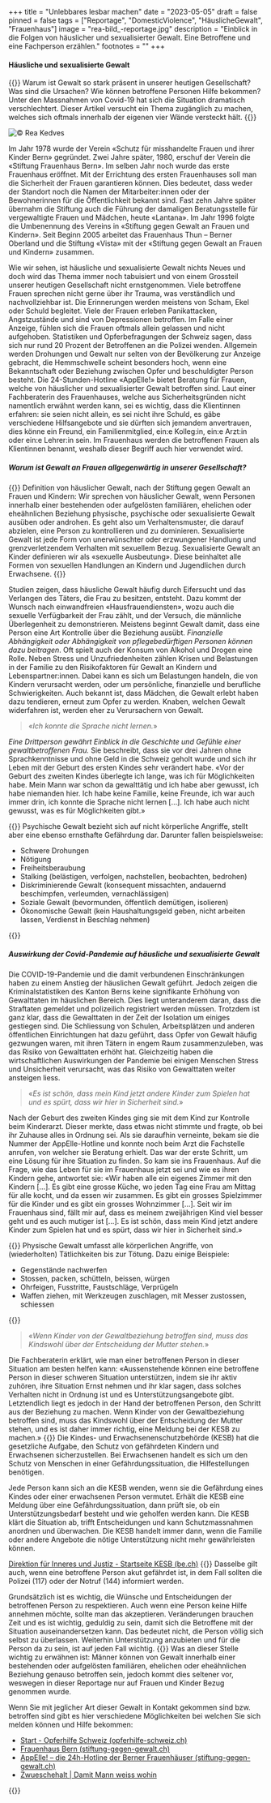 +++
title = "Unlebbares lesbar machen"
date = "2023-05-05"
draft = false
pinned = false
tags = ["Reportage", "DomesticViolence", "HäuslicheGewalt", "Frauenhaus"]
image = "rea-bild_-reportage.jpg"
description = "Einblick in die Folgen von häuslicher und sexualisierter Gewalt. Eine Betroffene und eine Fachperson erzählen."
footnotes = ""
+++
#### Häusliche und sexualisierte Gewalt

{{<lead>}}
Warum ist Gewalt so stark präsent in unserer heutigen Gesellschaft? Was sind die Ursachen? Wie können betroffene Personen Hilfe bekommen? Unter den Massnahmen von Covid-19 hat sich die Situation dramatisch verschlechtert. Dieser Artikel versucht ein Thema zugänglich zu machen, welches sich oftmals innerhalb der eigenen vier Wände versteckt hält.
{{</lead>}}

![©️ Rea Kedves](rea-bild_-reportage.jpg)

Im Jahr 1978 wurde der Verein «Schutz für misshandelte Frauen und ihrer Kinder Bern» gegründet. Zwei Jahre später, 1980, erschuf der Verein die «Stiftung Frauenhaus Bern». Im selben Jahr noch wurde das erste Frauenhaus eröffnet. Mit der Errichtung des ersten Frauenhauses soll man die Sicherheit der Frauen garantieren können. Dies bedeutet, dass weder der Standort noch die Namen der Mitarbeiter:innen oder der Bewohnerinnen für die Öffentlichkeit bekannt sind. Fast zehn Jahre später übernahm die Stiftung auch die Führung der damaligen Beratungsstelle für vergewaltigte Frauen und Mädchen, heute «Lantana». Im Jahr 1996 folgte die Umbenennung des Vereins in «Stiftung gegen Gewalt an Frauen und Kindern». Seit Beginn 2005 arbeitet das Frauenhaus Thun – Berner Oberland und die Stiftung «Vista» mit der «Stiftung gegen Gewalt an Frauen und Kindern» zusammen.

Wie wir sehen, ist häusliche und sexualisierte Gewalt nichts Neues und doch wird das Thema immer noch tabuisiert und von einem Grossteil unserer heutigen Gesellschaft nicht ernstgenommen. Viele betroffene Frauen sprechen nicht gerne über ihr Trauma, was verständlich und nachvollziehbar ist. Die Erinnerungen werden meistens von Scham, Ekel oder Schuld begleitet. Viele der Frauen erleben Panikattacken, Angstzustände und sind von Depressionen betroffen. Im Falle einer Anzeige, fühlen sich die Frauen oftmals allein gelassen und nicht aufgehoben. Statistiken und Opferbefragungen der Schweiz sagen, dass sich nur rund 20 Prozent der Betroffenen an die Polizei wenden. Allgemein werden Drohungen und Gewalt nur selten von der Bevölkerung zur Anzeige gebracht, die Hemmschwelle scheint besonders hoch, wenn eine Bekanntschaft oder Beziehung zwischen Opfer und beschuldigter Person besteht. Die 24-Stunden-Hotline «AppElle!» bietet Beratung für Frauen, welche von häuslicher und sexualisierter Gewalt betroffen sind. Laut einer Fachberaterin des Frauenhauses, welche aus Sicherheitsgründen nicht namentlich erwähnt werden kann, sei es wichtig, dass die Klientinnen erfahren: sie seien nicht allein, es sei nicht ihre Schuld, es gäbe verschiedene Hilfsangebote und sie dürften sich jemandem anvertrauen, dies könne ein Freund, ein Familienmitglied, ein:e Kolleg:in, ein:e Arzt:in oder ein:e Lehrer:in sein. Im Frauenhaus werden die betroffenen Frauen als Klientinnen benannt, weshalb dieser Begriff auch hier verwendet wird. 

##### Warum ist Gewalt an Frauen allgegenwärtig in unserer Gesellschaft?

{{<box>}}
Definition von häuslicher Gewalt, nach der Stiftung gegen Gewalt an Frauen und Kindern:
Wir sprechen von häuslicher Gewalt, wenn Personen innerhalb einer bestehenden oder aufgelösten familiären, ehelichen oder eheähnlichen Beziehung physische, psychische oder sexualisierte Gewalt ausüben oder androhen. 
Es geht also um Verhaltensmuster, die darauf abzielen, eine Person zu kontrollieren und zu dominieren. Sexualisierte Gewalt ist jede Form von unerwünschter oder erzwungener Handlung und grenzverletzendem Verhalten mit sexuellem Bezug.
Sexualisierte Gewalt an Kinder definieren wir als «sexuelle Ausbeutung». Diese beinhaltet alle Formen von sexuellen Handlungen an Kindern und Jugendlichen durch Erwachsene.
{{</box>}}

Studien zeigen, dass häusliche Gewalt häufig durch Eifersucht und das Verlangen des Täters, die Frau zu besitzen, entsteht. Dazu kommt der Wunsch nach einwandfreien «Hausfrauendiensten», wozu auch die sexuelle Verfügbarkeit der Frau zählt, und der Versuch, die männliche Überlegenheit zu demonstrieren. Meistens beginnt Gewalt damit, dass eine Person eine Art Kontrolle über die Beziehung ausübt. *Finanzielle Abhängigkeit oder Abhängigkeit von pflegebedürftigen Personen können dazu beitragen*. Oft spielt auch der Konsum von Alkohol und Drogen eine Rolle. Neben Stress und Unzufriedenheiten zählen Krisen und Belastungen in der Familie zu den Risikofaktoren für Gewalt an Kindern und Lebenspartner:innen. Dabei kann es sich um Belastungen handeln, die von Kindern verursacht werden, oder um persönliche, finanzielle und berufliche Schwierigkeiten. Auch bekannt ist, dass Mädchen, die Gewalt erlebt haben dazu tendieren, erneut zum Opfer zu werden. Knaben, welchen Gewalt widerfahren ist, werden eher zu Verursachern von Gewalt.

> «*Ich konnte die Sprache nicht lernen.*»

*Eine Drittperson gewährt Einblick in die Geschichte und Gefühle einer gewaltbetroffenen Frau.* Sie beschreibt, dass sie vor drei Jahren ohne Sprachkenntnisse und ohne Geld in die Schweiz geholt wurde und sich ihr Leben mit der Geburt des ersten Kindes sehr verändert habe. «Vor der Geburt des zweiten Kindes überlegte ich lange, was ich für Möglichkeiten habe. Mein Mann war schon da gewalttätig und ich habe aber gewusst, ich habe niemanden hier. Ich habe keine Familie, keine Freunde, ich war auch immer drin, ich konnte die Sprache nicht lernen \[…]. Ich habe auch nicht gewusst, was es für Möglichkeiten gibt.» 

{{<box>}}
Psychische Gewalt bezieht sich auf nicht körperliche Angriffe, stellt aber eine ebenso ernsthafte Gefährdung dar. Darunter fallen beispielsweise:

* Schwere Drohungen
* Nötigung
* Freiheitsberaubung
* Stalking (belästigen, verfolgen, nachstellen, beobachten, bedrohen)
* Diskriminierende Gewalt (konsequent missachten, andauernd beschimpfen, verleumden, vernachlässigen)
* Soziale Gewalt (bevormunden, öffentlich demütigen, isolieren)
* Ökonomische Gewalt (kein Haushaltungsgeld geben, nicht arbeiten lassen, Verdienst in Beschlag nehmen)

{{</box>}}

##### Auswirkung der Covid-Pandemie auf häusliche und sexualisierte Gewalt

Die COVID-19-Pandemie und die damit verbundenen Einschränkungen haben zu einem Anstieg der häuslichen Gewalt geführt. Jedoch zeigen die Kriminalstatistiken des Kanton Berns keine signifikante Erhöhung von Gewalttaten im häuslichen Bereich. Dies liegt unteranderem daran, dass die Straftaten gemeldet und polizeilich registriert werden müssen. Trotzdem ist ganz klar, dass die Gewalttaten in der Zeit der Isolation um einiges gestiegen sind. Die Schliessung von Schulen, Arbeitsplätzen und anderen öffentlichen Einrichtungen hat dazu geführt, dass Opfer von Gewalt häufig gezwungen waren, mit ihren Tätern in engem Raum zusammenzuleben, was das Risiko von Gewalttaten erhöht hat. Gleichzeitig haben die wirtschaftlichen Auswirkungen der Pandemie bei einigen Menschen Stress und Unsicherheit verursacht, was das Risiko von Gewalttaten weiter ansteigen liess.

>  «*Es ist schön, dass mein Kind jetzt andere Kinder zum Spielen hat und es spürt, dass wir hier in Sicherheit sind.*»

Nach der Geburt des zweiten Kindes ging sie mit dem Kind zur Kontrolle beim Kinderarzt. Dieser merkte, dass etwas nicht stimmte und fragte, ob bei ihr Zuhause alles in Ordnung sei. Als sie daraufhin verneinte, bekam sie die Nummer der AppElle-Hotline und konnte noch beim Arzt die Fachstelle anrufen, von welcher sie Beratung erhielt. Das war der erste Schritt, um eine Lösung für ihre Situation zu finden. So kam sie ins Frauenhaus. Auf die Frage, wie das Leben für sie im Frauenhaus jetzt sei und wie es ihren Kindern gehe, antwortet sie: «Wir haben alle ein eigenes Zimmer mit den Kindern \[…]. Es gibt eine grosse Küche, wo jeden Tag eine Frau am Mittag für alle kocht, und da essen wir zusammen. Es gibt ein grosses Spielzimmer für die Kinder und es gibt ein grosses Wohnzimmer \[…]. Seit wir im Frauenhaus sind, fällt mir auf, dass es meinem zweijährigen Kind viel besser geht und es auch mutiger ist \[…]. Es ist schön, dass mein Kind jetzt andere Kinder zum Spielen hat und es spürt, dass wir hier in Sicherheit sind.»

{{<box>}}
Physische Gewalt umfasst alle körperlichen Angriffe, von (wiederholten) Tätlichkeiten bis zur Tötung. Dazu einige Beispiele:

* Gegenstände nachwerfen
* Stossen, packen, schütteln, beissen, würgen
* Ohrfeigen, Fusstritte, Faustschläge, Verprügeln
* Waffen ziehen, mit Werkzeugen zuschlagen, mit Messer zustossen, schiessen

{{</box>}}

> «*Wenn Kinder von der Gewaltbeziehung betroffen sind, muss das Kindswohl über der Entscheidung der Mutter stehen.*»

Die Fachberaterin erklärt, wie man einer betroffenen Person in dieser Situation am besten helfen kann: «Aussenstehende können eine betroffene Person in dieser schweren Situation unterstützen, indem sie ihr aktiv zuhören, ihre Situation Ernst nehmen und ihr klar sagen, dass solches Verhalten nicht in Ordnung ist und es Unterstützungsangebote gibt. Letztendlich liegt es jedoch in der Hand der betroffenen Person, den Schritt aus der Beziehung zu machen. Wenn Kinder von der Gewaltbeziehung betroffen sind, muss das Kindswohl über der Entscheidung der Mutter stehen, und es ist daher immer richtig, eine Meldung bei der KESB zu machen.» 
{{<box>}}
Die Kindes- und Erwachsenenschutzbehörde (KESB) hat die gesetzliche Aufgabe, den Schutz von gefährdeten Kindern und Erwachsenen sicherzustellen. Bei Erwachsenen handelt es sich um den Schutz von Menschen in einer Gefährdungssituation, die Hilfestellungen benötigen.

Jede Person kann sich an die KESB wenden, wenn sie die Gefährdung eines Kindes oder einer erwachsenen Person vermutet. Erhält die KESB eine Meldung über eine Gefährdungssituation, dann prüft sie, ob ein Unterstützungsbedarf besteht und wie geholfen werden kann. Die KESB klärt die Situation ab, trifft Entscheidungen und kann Schutzmassnahmen anordnen und überwachen. Die KESB handelt immer dann, wenn die Familie oder andere Angebote die nötige Unterstützung nicht mehr gewährleisten können.

[Direktion für Inneres und Justiz - Startseite KESB (be.ch)](https://www.kesb.dij.be.ch/de/start.html)
{{</box>}}
Dasselbe gilt auch, wenn eine betroffene Person akut gefährdet ist, in dem Fall sollten die Polizei (117) oder der Notruf (144) informiert werden.

Grundsätzlich ist es wichtig, die Wünsche und Entscheidungen der betroffenen Person zu respektieren. Auch wenn eine Person keine Hilfe annehmen möchte, sollte man das akzeptieren. Veränderungen brauchen Zeit und es ist wichtig, geduldig zu sein, damit sich die Betroffene mit der Situation auseinandersetzen kann. Das bedeutet nicht, die Person völlig sich selbst zu überlassen. Weiterhin Unterstützung anzubieten und für die Person da zu sein, ist auf jeden Fall wichtig.
{{<box>}} 
Was an dieser Stelle wichtig zu erwähnen ist: Männer können von Gewalt innerhalb einer bestehenden oder aufgelösten familiären, ehelichen oder eheähnlichen Beziehung genauso betroffen sein, jedoch kommt dies seltener vor, weswegen in dieser Reportage nur auf Frauen und Kinder Bezug genommen wurde. 

Wenn Sie mit jeglicher Art dieser Gewalt in Kontakt gekommen sind bzw. betroffen sind gibt es hier verschiedene Möglichkeiten bei welchen Sie sich melden können und Hilfe bekommen:

* [Start - Opferhilfe Schweiz (opferhilfe-schweiz.ch)](https://www.opferhilfe-schweiz.ch/de/)
* [Frauenhaus Bern (stiftung-gegen-gewalt.ch)](https://stiftung-gegen-gewalt.ch/wsp/de/fachstellen/frauenhaus-bern/)
* [AppElle! – die 24h-Hotline der Berner Frauenhäuser (stiftung-gegen-gewalt.ch)](https://stiftung-gegen-gewalt.ch/wsp/de/appelle/)
* [Zwueschehalt | Damit Mann weiss wohin](https://www.zwueschehalt.ch/)

{{</box>}}